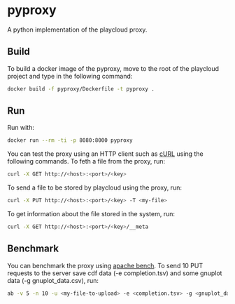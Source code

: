 # pyproxy

A python implementation of the playcloud proxy.

## Build
To build a docker image of the pyproxy, move to the root of the playcloud project and type in the following command:
```bash
docker build -f pyproxy/Dockerfile -t pyproxy .
```
## Run
Run with:
```bash
docker run --rm -ti -p 8080:8000 pyproxy
```

You can test the proxy using an HTTP client such as [cURL](https://curl.haxx.se) using the following commands.
To feth a file from the proxy, run:
```bash
curl -X GET http://<host>:<port>/<key>
```
To send a file to be stored by playcloud using the proxy, run:
```bash
curl -X PUT http://<host>:<port>/<key> -T <my-file>
```
To get information about the file stored in the system, run:
```bash
curl -X GET http://<host>:<port>/<key>/__meta
```

## Benchmark
You can benchmark the proxy using [apache bench](https://httpd.apache.org/docs/2.2/programs/ab.html).
To send 10 PUT requests to the server save cdf data (-e completion.tsv) and some gnuplot data (-g gnuplot_data.csv), run:  
```bash
ab -v 5 -n 10 -u <my-file-to-upload> -e <completion.tsv> -g <gnuplot_data.csv> http://<host>:<port>
```
